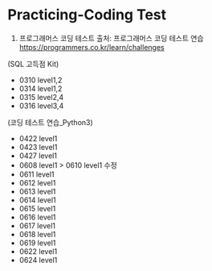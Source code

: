 # Practicing-Coding Test

1. 프로그래머스 코딩 테스트
출처: 프로그래머스 코딩 테스트 연습    
 https://programmers.co.kr/learn/challenges

(SQL 고득점 Kit)
- 0310 level1,2
- 0314 level1,2
- 0315 level2,4
- 0316 level3,4

(코딩 테스트 연습_Python3)
- 0422 level1
- 0423 level1
- 0427 level1
- 0608 level1 > 0610 level1 수정
- 0611 level1
- 0612 level1
- 0613 level1
- 0614 level1
- 0615 level1
- 0616 level1
- 0617 level1
- 0618 level1
- 0619 level1
- 0622 level1
- 0624 level1